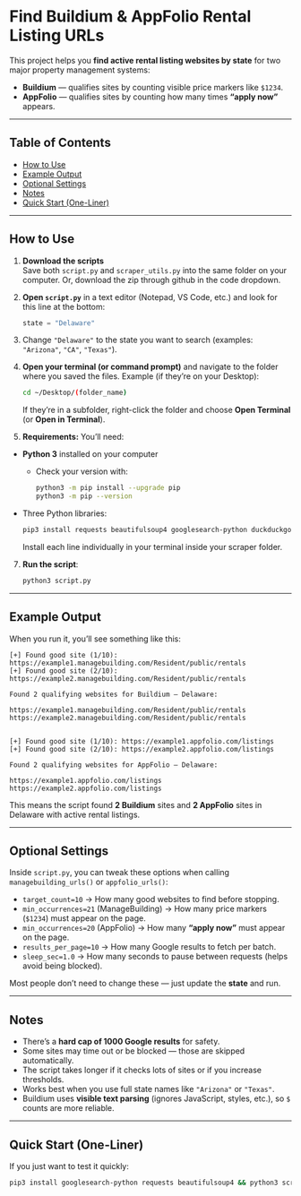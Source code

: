 
# Find Buildium & AppFolio Rental Listing URLs

This project helps you **find active rental listing websites by state** for two major property management systems:

- **Buildium** — qualifies sites by counting visible price markers like `$1234`.
- **AppFolio** — qualifies sites by counting how many times **“apply now”** appears.

---

## Table of Contents

- [How to Use](#how-to-use)  
- [Example Output](#example-output)  
- [Optional Settings](#optional-settings)  
- [Notes](#notes)  
- [Quick Start (One-Liner)](#quick-start-one-liner)  


---

## How to Use

1. **Download the scripts**  
   Save both `script.py` and `scraper_utils.py` into the same folder on your computer.
   Or, download the zip through github in the code dropdown.

3. **Open `script.py`** in a text editor (Notepad, VS Code, etc.) and look for this line at the bottom:  
   ```python
   state = "Delaware"

4. Change `"Delaware"` to the state you want to search (examples: `"Arizona"`, `"CA"`, `"Texas"`).

5. **Open your terminal (or command prompt)** and navigate to the folder where you saved the files.
   Example (if they’re on your Desktop):

   ```bash
   cd ~/Desktop/(folder_name)
   ```

   If they’re in a subfolder, right-click the folder and choose **Open Terminal** (or **Open in Terminal**).

6. **Requirements:**
   You’ll need:  

- **Python 3** installed on your computer  
  - Check your version with:  
    ```bash
    python3 -m pip install --upgrade pip
    python3 -m pip --version
    ```  

- Three Python libraries:  
    ```bash
    pip3 install requests beautifulsoup4 googlesearch-python duckduckgo-search
    ```  

  Install each line individually in your terminal inside your scraper folder.

7. **Run the script**:

   ```bash
   python3 script.py
   ```

---

## Example Output

When you run it, you’ll see something like this:

```text
[+] Found good site (1/10): https://example1.managebuilding.com/Resident/public/rentals
[+] Found good site (2/10): https://example2.managebuilding.com/Resident/public/rentals

Found 2 qualifying websites for Buildium — Delaware:

https://example1.managebuilding.com/Resident/public/rentals
https://example2.managebuilding.com/Resident/public/rentals


[+] Found good site (1/10): https://example1.appfolio.com/listings
[+] Found good site (2/10): https://example2.appfolio.com/listings

Found 2 qualifying websites for AppFolio — Delaware:

https://example1.appfolio.com/listings
https://example2.appfolio.com/listings
```

This means the script found **2 Buildium** sites and **2 AppFolio** sites in Delaware with active rental listings.

---

## Optional Settings

Inside `script.py`, you can tweak these options when calling `managebuilding_urls()` or `appfolio_urls()`:

* `target_count=10` → How many good websites to find before stopping.
* `min_occurrences=21` (ManageBuilding) → How many price markers (`$1234`) must appear on the page.
* `min_occurrences=20` (AppFolio) → How many **“apply now”** must appear on the page.
* `results_per_page=10` → How many Google results to fetch per batch.
* `sleep_sec=1.0` → How many seconds to pause between requests (helps avoid being blocked).

Most people don’t need to change these — just update the **state** and run.

---

## Notes

* There’s a **hard cap of 1000 Google results** for safety.
* Some sites may time out or be blocked — those are skipped automatically.
* The script takes longer if it checks lots of sites or if you increase thresholds.
* Works best when you use full state names like `"Arizona"` or `"Texas"`.
* Buildium uses **visible text parsing** (ignores JavaScript, styles, etc.), so `$` counts are more reliable.

---

## Quick Start (One-Liner)

If you just want to test it quickly:

```bash
pip3 install googlesearch-python requests beautifulsoup4 && python3 script.py
```

